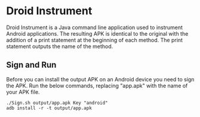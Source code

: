 # Droid Instrument #

Droid Instrument is a Java command line application used to instrument Android applications. The resulting APK is
identical to the original with the addition of a print statement at the beginning of each method. The print statement
outputs the name of the method.

## Sign and Run ##

Before you can install the output APK on an Android device you need to sign the APK. Run the below commands, replacing
"app.apk" with the name of your APK file.

```
./Sign.sh output/app.apk Key "android"
adb install -r -t output/app.apk
```